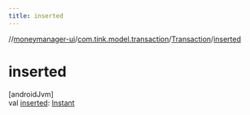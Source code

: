 ```yaml
---
title: inserted
---
```

//[moneymanager-ui](../../../index.html)/[com.tink.model.transaction](../index.html)/[Transaction](index.html)/[inserted](inserted.html)



# inserted



[androidJvm]\
val [inserted](inserted.html): [Instant](https://developer.android.com/reference/kotlin/java/time/Instant.html)




